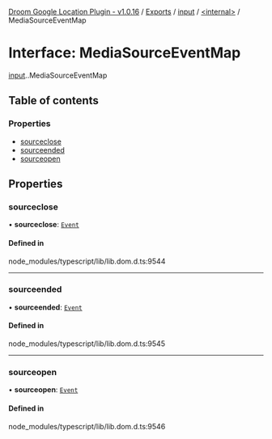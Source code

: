[Droom Google Location Plugin - v1.0.16](../README.md) / [Exports](../modules.md) / [input](../modules/input.md) / [<internal\>](../modules/input._internal_.md) / MediaSourceEventMap

# Interface: MediaSourceEventMap

[input](../modules/input.md).[<internal>](../modules/input._internal_.md).MediaSourceEventMap

## Table of contents

### Properties

- [sourceclose](input._internal_.MediaSourceEventMap.md#sourceclose)
- [sourceended](input._internal_.MediaSourceEventMap.md#sourceended)
- [sourceopen](input._internal_.MediaSourceEventMap.md#sourceopen)

## Properties

### sourceclose

• **sourceclose**: [`Event`](../modules/input._internal_.md#event)

#### Defined in

node_modules/typescript/lib/lib.dom.d.ts:9544

___

### sourceended

• **sourceended**: [`Event`](../modules/input._internal_.md#event)

#### Defined in

node_modules/typescript/lib/lib.dom.d.ts:9545

___

### sourceopen

• **sourceopen**: [`Event`](../modules/input._internal_.md#event)

#### Defined in

node_modules/typescript/lib/lib.dom.d.ts:9546
